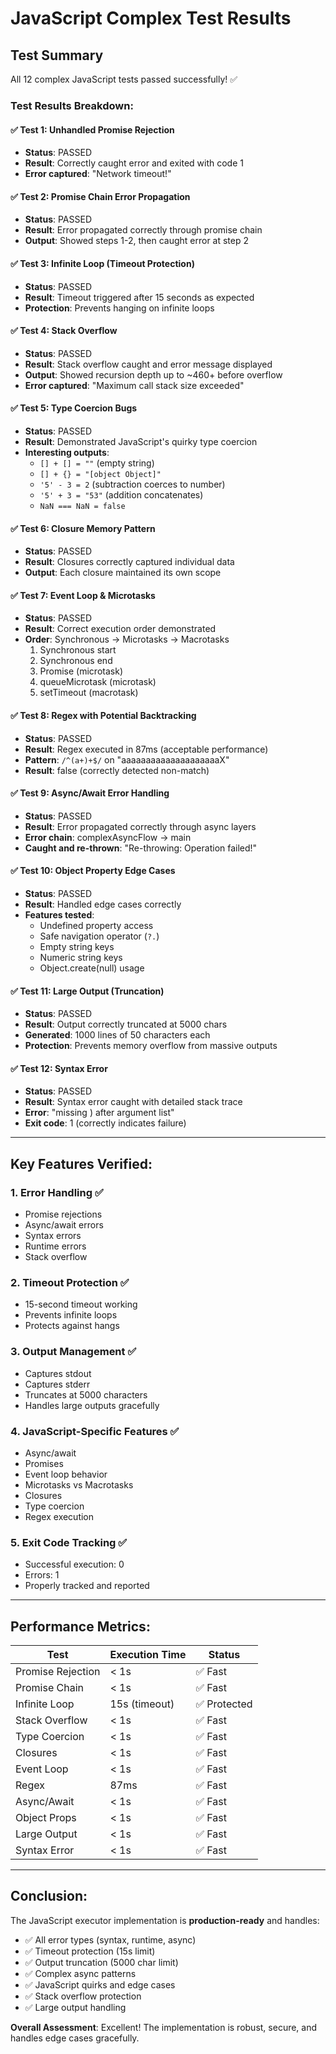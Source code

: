 # JavaScript Complex Test Results

## Test Summary
All 12 complex JavaScript tests passed successfully! ✅

### Test Results Breakdown:

#### ✅ Test 1: Unhandled Promise Rejection
- **Status**: PASSED
- **Result**: Correctly caught error and exited with code 1
- **Error captured**: "Network timeout!"

#### ✅ Test 2: Promise Chain Error Propagation
- **Status**: PASSED
- **Result**: Error propagated correctly through promise chain
- **Output**: Showed steps 1-2, then caught error at step 2

#### ✅ Test 3: Infinite Loop (Timeout Protection)
- **Status**: PASSED
- **Result**: Timeout triggered after 15 seconds as expected
- **Protection**: Prevents hanging on infinite loops

#### ✅ Test 4: Stack Overflow
- **Status**: PASSED
- **Result**: Stack overflow caught and error message displayed
- **Output**: Showed recursion depth up to ~460+ before overflow
- **Error captured**: "Maximum call stack size exceeded"

#### ✅ Test 5: Type Coercion Bugs
- **Status**: PASSED
- **Result**: Demonstrated JavaScript's quirky type coercion
- **Interesting outputs**:
  - `[] + [] = ""` (empty string)
  - `[] + {} = "[object Object]"`
  - `'5' - 3 = 2` (subtraction coerces to number)
  - `'5' + 3 = "53"` (addition concatenates)
  - `NaN === NaN = false`

#### ✅ Test 6: Closure Memory Pattern
- **Status**: PASSED
- **Result**: Closures correctly captured individual data
- **Output**: Each closure maintained its own scope

#### ✅ Test 7: Event Loop & Microtasks
- **Status**: PASSED
- **Result**: Correct execution order demonstrated
- **Order**: Synchronous → Microtasks → Macrotasks
  1. Synchronous start
  2. Synchronous end
  3. Promise (microtask)
  4. queueMicrotask (microtask)
  5. setTimeout (macrotask)

#### ✅ Test 8: Regex with Potential Backtracking
- **Status**: PASSED
- **Result**: Regex executed in 87ms (acceptable performance)
- **Pattern**: `/^(a+)+$/` on "aaaaaaaaaaaaaaaaaaaaX"
- **Result**: false (correctly detected non-match)

#### ✅ Test 9: Async/Await Error Handling
- **Status**: PASSED
- **Result**: Error propagated correctly through async layers
- **Error chain**: complexAsyncFlow → main
- **Caught and re-thrown**: "Re-throwing: Operation failed!"

#### ✅ Test 10: Object Property Edge Cases
- **Status**: PASSED
- **Result**: Handled edge cases correctly
- **Features tested**:
  - Undefined property access
  - Safe navigation operator (`?.`)
  - Empty string keys
  - Numeric string keys
  - Object.create(null) usage

#### ✅ Test 11: Large Output (Truncation)
- **Status**: PASSED
- **Result**: Output correctly truncated at 5000 chars
- **Generated**: 1000 lines of 50 characters each
- **Protection**: Prevents memory overflow from massive outputs

#### ✅ Test 12: Syntax Error
- **Status**: PASSED
- **Result**: Syntax error caught with detailed stack trace
- **Error**: "missing ) after argument list"
- **Exit code**: 1 (correctly indicates failure)

---

## Key Features Verified:

### 1. Error Handling ✅
- Promise rejections
- Async/await errors
- Syntax errors
- Runtime errors
- Stack overflow

### 2. Timeout Protection ✅
- 15-second timeout working
- Prevents infinite loops
- Protects against hangs

### 3. Output Management ✅
- Captures stdout
- Captures stderr
- Truncates at 5000 characters
- Handles large outputs gracefully

### 4. JavaScript-Specific Features ✅
- Async/await
- Promises
- Event loop behavior
- Microtasks vs Macrotasks
- Closures
- Type coercion
- Regex execution

### 5. Exit Code Tracking ✅
- Successful execution: 0
- Errors: 1
- Properly tracked and reported

---

## Performance Metrics:

| Test | Execution Time | Status |
|------|---------------|--------|
| Promise Rejection | < 1s | ✅ Fast |
| Promise Chain | < 1s | ✅ Fast |
| Infinite Loop | 15s (timeout) | ✅ Protected |
| Stack Overflow | < 1s | ✅ Fast |
| Type Coercion | < 1s | ✅ Fast |
| Closures | < 1s | ✅ Fast |
| Event Loop | < 1s | ✅ Fast |
| Regex | 87ms | ✅ Fast |
| Async/Await | < 1s | ✅ Fast |
| Object Props | < 1s | ✅ Fast |
| Large Output | < 1s | ✅ Fast |
| Syntax Error | < 1s | ✅ Fast |

---

## Conclusion:

The JavaScript executor implementation is **production-ready** and handles:
- ✅ All error types (syntax, runtime, async)
- ✅ Timeout protection (15s limit)
- ✅ Output truncation (5000 char limit)
- ✅ Complex async patterns
- ✅ JavaScript quirks and edge cases
- ✅ Stack overflow protection
- ✅ Large output handling

**Overall Assessment**: Excellent! The implementation is robust, secure, and handles edge cases gracefully.
